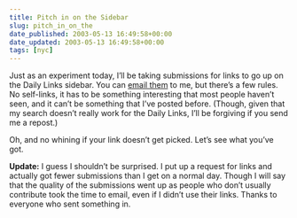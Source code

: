 ```yaml
---
title: Pitch in on the Sidebar
slug: pitch_in_on_the
date_published: 2003-05-13 16:49:58+00:00
date_updated: 2003-05-13 16:49:58+00:00
tags: [nyc]
---
```

Just as an experiment today, I’ll be taking submissions for links to go up on the Daily Links sidebar. You can [email them](mailto:anil@dashes.com?subject=Daily%20Links) to me, but there’s a few rules. No self-links, it has to be something interesting that most people haven’t seen, and it can’t be something that I’ve posted before. (Though, given that my search doesn’t really work for the Daily Links, I’ll be forgiving if you send me a repost.)

Oh, and no whining if your link doesn’t get picked. Let’s see what you’ve got.

**Update:** I guess I shouldn’t be surprised. I put up a request for links and actually got fewer submissions than I get on a normal day. Though I will say that the quality of the submissions went up as people who don’t usually contribute took the time to email, even if I didn’t use their links. Thanks to everyone who sent something in.
